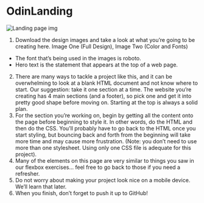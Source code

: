 # OdinLanding

![Landing page img](https://res.cloudinary.com/angelrodriguez/image/upload/v1666208367/Odin%20Landing%20Page/Screen_Shot_2022-10-19_at_3.39.13_PM.png "Landing Page")

1. Download the design images and take a look at what you’re going to be creating here. Image One (Full Design), Image Two (Color and Fonts)

- The font that’s being used in the images is roboto.
- Hero text is the statement that appears at the top of a web page.

2. There are many ways to tackle a project like this, and it can be overwhelming to look at a blank HTML document and not know where to start. Our suggestion: take it one section at a time. The website you’re creating has 4 main sections (and a footer), so pick one and get it into pretty good shape before moving on. Starting at the top is always a solid plan.
3. For the section you’re working on, begin by getting all the content onto the page before beginning to style it. In other words, do the HTML and then do the CSS. You’ll probably have to go back to the HTML once you start styling, but bouncing back and forth from the beginning will take more time and may cause more frustration. (Note: you don’t need to use more than one stylesheet. Using only one CSS file is adequate for this project).
4. Many of the elements on this page are very similar to things you saw in our flexbox exercises… feel free to go back to those if you need a refresher.
5. Do not worry about making your project look nice on a mobile device. We’ll learn that later.
6. When you finish, don’t forget to push it up to GitHub!
